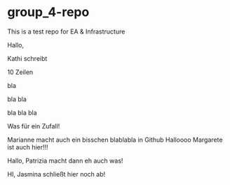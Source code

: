 # group_4-repo
<p>
This is a test repo for EA & Infrastructure
<p>
Hallo,
<p>
Kathi schreibt
<p>
10 Zeilen
<p>
bla
<p>
bla bla
<p>
bla bla bla
  <p>
    Was für ein Zufall!
    <p>
      Marianne macht auch ein bisschen blablabla in Github
 Halloooo Margarete ist auch hier!!!
<p>Hallo, Patrizia macht dann eh auch was!
<p>
HI, Jasmina schließt hier noch ab! 
